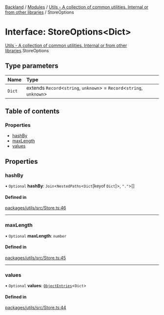 [Backland](../README.md) / [Modules](../modules.md) / [Utils - A collection of common utilities. Internal or from other libraries](../modules/Utils___A_collection_of_common_utilities__Internal_or_from_other_libraries.md) / StoreOptions

# Interface: StoreOptions<Dict\>

[Utils - A collection of common utilities. Internal or from other libraries](../modules/Utils___A_collection_of_common_utilities__Internal_or_from_other_libraries.md).StoreOptions

## Type parameters

| Name | Type |
| :------ | :------ |
| `Dict` | extends `Record`<`string`, `unknown`\> = `Record`<`string`, `unknown`\> |

## Table of contents

### Properties

- [hashBy](Utils___A_collection_of_common_utilities__Internal_or_from_other_libraries.StoreOptions.md#hashby)
- [maxLength](Utils___A_collection_of_common_utilities__Internal_or_from_other_libraries.StoreOptions.md#maxlength)
- [values](Utils___A_collection_of_common_utilities__Internal_or_from_other_libraries.StoreOptions.md#values)

## Properties

### hashBy

• `Optional` **hashBy**: `Join`<`NestedPaths`<`Dict`[keyof `Dict`]\>, ``"."``\>[]

#### Defined in

[packages/utils/src/Store.ts:46](https://github.com/antoniopresto/darch/blob/c5cd1c8/packages/utils/src/Store.ts#L46)

___

### maxLength

• `Optional` **maxLength**: `number`

#### Defined in

[packages/utils/src/Store.ts:45](https://github.com/antoniopresto/darch/blob/c5cd1c8/packages/utils/src/Store.ts#L45)

___

### values

• `Optional` **values**: [`ObjectEntries`](../modules/Utils___A_collection_of_common_utilities__Internal_or_from_other_libraries.TU.md#objectentries)<`Dict`\>

#### Defined in

[packages/utils/src/Store.ts:44](https://github.com/antoniopresto/darch/blob/c5cd1c8/packages/utils/src/Store.ts#L44)
